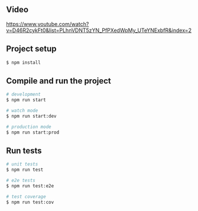 ## Video

https://www.youtube.com/watch?v=D46R2cykFt0&list=PLhnVDNT5zYN_PfPXedWpMy_UTeYNExbfR&index=2

## Project setup

```bash
$ npm install
```

## Compile and run the project

```bash
# development
$ npm run start

# watch mode
$ npm run start:dev

# production mode
$ npm run start:prod
```

## Run tests

```bash
# unit tests
$ npm run test

# e2e tests
$ npm run test:e2e

# test coverage
$ npm run test:cov
```
